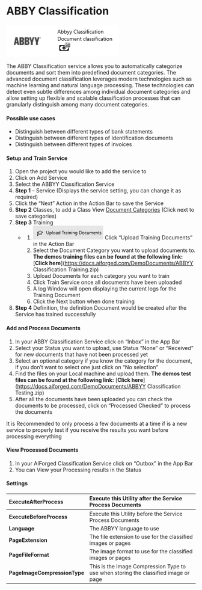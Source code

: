 # ABBY Classification

![](../assets/32.png)

The ABBY Classification service allows you to automatically categorize documents and sort them into predefined document categories. The advanced document classification leverages modern technologies such as machine learning and natural language processing. These technologies can detect even subtle differences among individual document categories and allow setting up flexible and scalable classification processes that can granularly distinguish among many document categories.

#### Possible use cases
* Distinguish between different types of bank statements
* Distinguish between different types of Identification documents
* Distinguish between different types of invoices

#### Setup and Train Service
1. Open the project you would like to add the service to
2. Click on Add Service
3. Select the ABBYY Classification Service
4. **Step 1** – Service \(Displays the service setting, you can change it as required\)
5. Click the “Next” Action in the Action Bar to save the Service
6. **Step 2** Classes, to add a Class View [Document Categories]() \(Click next to save categories\)
7. **Step 3** Training
   * 1. ![](../assets/33.png) Click “Upload Training Documents” in the Action Bar
     2. Select the Document Category you want to upload documents to. **The demos training files can be found at the following link:** [**Click here**](https://docs.aiforged.com/DemoDocuments/ABBYY Classification  Training.zip)
     3. Upload Documents for each category you want to train
     4. Click Train Service once all documents have been uploaded
     5. A log Window will open displaying the current logs for the Training Document
     6. Click the Next button when done training
8. **Step 4** Definition, the definition Document would be created after the Service has trained successfully

#### Add and Process Documents

1. In your ABBY Classification Service click on “Inbox” in the App Bar
2. Select your Status you want to upload, use Status “None” or “Received” for new documents that have not been processed yet
3. Select an optional category if you know the category for the document, if you don’t want to select one just click on “No selection”
4. Find the files on your Local machine and upload them. **The demos test files can be found at the following link:** [**Click here**](https://docs.aiforged.com/DemoDocuments/ABBYY Classification  Testing.zip)
5. After all the documents have been uploaded you can check the documents to be processed, click on “Processed Checked” to process the documents

It is Recommended to only process a few documents at a time if is a new service to properly test if you receive the results you want before processing everything

#### View Processed Documents

1. In your AIForged Classification Service click on “Outbox” in the App Bar
2. You can View your Processing results in the Status

#### Settings

| **ExecuteAfterProcess** | Execute this Utility after the Service Process Documents |
| :--- | :--- |
| **ExecuteBeforeProcess** | Execute this Utility before the Service Process Documents |
| **Language** | The ABBYY language to use |
| **PageExtension** | The file extension to use for the classified images or pages |
| **PageFileFormat** | The image format to use for the classified images or pages |
| **PageImageCompressionType** | This is the Image Compression Type to use when storing the classified image or page |

